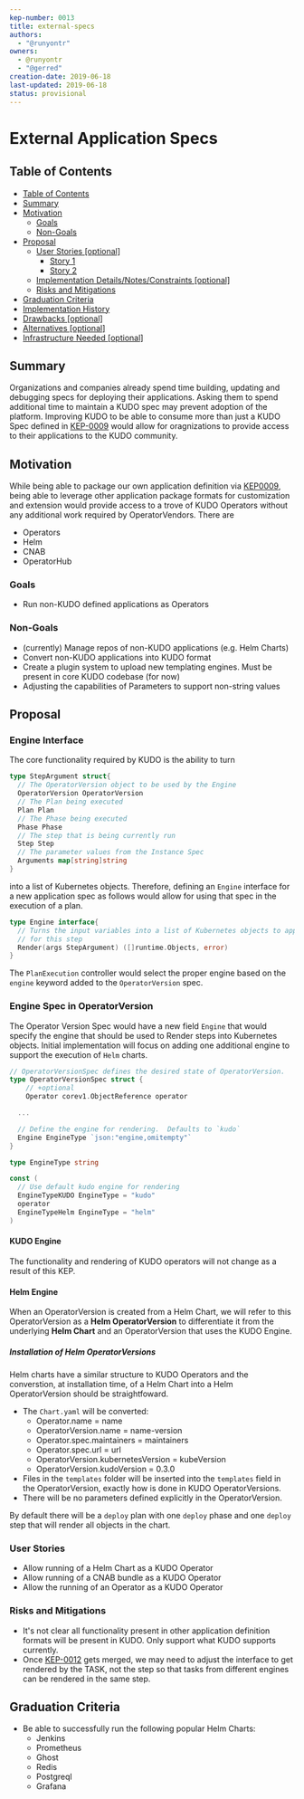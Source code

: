 ```yaml
---
kep-number: 0013
title: external-specs
authors:
  - "@runyontr"
owners:
  - @runyontr
  - "@gerred"
creation-date: 2019-06-18
last-updated: 2019-06-18
status: provisional
---
```


# External Application Specs

## Table of Contents

- [Table of Contents](#table-of-contents)
- [Summary](#summary)
- [Motivation](#motivation)
  - [Goals](#goals)
  - [Non-Goals](#non-goals)
- [Proposal](#proposal)
  - [User Stories [optional]](#user-stories-optional)
    - [Story 1](#story-1)
    - [Story 2](#story-2)
  - [Implementation Details/Notes/Constraints [optional]](#implementation-detailsnotesconstraints-optional)
  - [Risks and Mitigations](#risks-and-mitigations)
- [Graduation Criteria](#graduation-criteria)
- [Implementation History](#implementation-history)
- [Drawbacks [optional]](#drawbacks-optional)
- [Alternatives [optional]](#alternatives-optional)
- [Infrastructure Needed [optional]](#infrastructure-needed-optional)

## Summary

Organizations and companies already spend time building, updating and debugging specs for deploying their applications. Asking them to spend additional time to maintain a KUDO spec may prevent adoption of the platform. Improving KUDO to be able to consume more than just a KUDO Spec defined in [KEP-0009](keps/0009-operator-toolkit.md) would allow for oragnizations to provide access to their applications to the KUDO community.

## Motivation

While being able to package our own application definition via [KEP0009](keps/0009-operator-toolkit.md), being able to leverage other application package formats for customization and extension would provide access to a trove of KUDO Operators without any additional work required by OperatorVendors. There are

- Operators
- Helm
- CNAB
- OperatorHub

### Goals

- Run non-KUDO defined applications as Operators

### Non-Goals

- (currently) Manage repos of non-KUDO applications (e.g. Helm Charts)
- Convert non-KUDO applications into KUDO format
- Create a plugin system to upload new templating engines. Must be present in core KUDO codebase (for now)
- Adjusting the capabilities of Parameters to support non-string values

## Proposal

### Engine Interface

The core functionality required by KUDO is the ability to turn

```go
type StepArgument struct{
  // The OperatorVersion object to be used by the Engine
  OperatorVersion OperatorVersion
  // The Plan being executed
  Plan Plan
  // The Phase being executed
  Phase Phase
  // The step that is being currently run
  Step Step
  // The parameter values from the Instance Spec
  Arguments map[string]string
}
```

into a list of Kubernetes objects. Therefore, defining an `Engine` interface for a new application spec as follows would allow for using that spec in the execution of a plan.

```go
type Engine interface{
  // Turns the input variables into a list of Kubernetes objects to apply
  // for this step
  Render(args StepArgument) ([]runtime.Objects, error)
}
```

The `PlanExecution` controller would select the proper engine based on the `engine` keyword added to the `OperatorVersion` spec.

### Engine Spec in OperatorVersion

The Operator Version Spec would have a new field `Engine` that would specify the engine that should be used to Render steps into Kubernetes objects. Initial implementation will focus on adding one additional engine to support the execution of `Helm` charts.

```go
// OperatorVersionSpec defines the desired state of OperatorVersion.
type OperatorVersionSpec struct {
	// +optional
	Operator corev1.ObjectReference operator

  ...

  // Define the engine for rendering.  Defaults to `kudo`
  Engine EngineType `json:"engine,omitempty"`
}

type EngineType string

const (
  // Use default kudo engine for rendering
  EngineTypeKUDO EngineType = "kudo"
  operator
  EngineTypeHelm EngineType = "helm"
)

```

#### KUDO Engine

The functionality and rendering of KUDO operators will not change as a result of this KEP.

#### Helm Engine

When an OperatorVersion is created from a Helm Chart, we will refer to this OperatorVersion as a **Helm OperatorVersion** to differentiate it from the underlying **Helm Chart** and an OperatorVersion that uses the KUDO Engine.

##### Installation of Helm OperatorVersions

Helm charts have a similar structure to KUDO Operators and the converstion, at installation time, of a Helm Chart into a Helm OperatorVersion should be straightfoward.

- The `Chart.yaml` will be converted:
  - Operator.name = name
  - OperatorVersion.name = name-version
  - Operator.spec.maintainers = maintainers
  - Operator.spec.url = url
  - OperatorVersion.kubernetesVersion = kubeVersion
  - OperatorVersion.kudoVersion = 0.3.0
- Files in the `templates` folder will be inserted into the `templates` field in the OperatorVersion, exactly how is done in KUDO OperatorVersions.
- There will be no parameters defined explicitly in the OperatorVersion.

By default there will be a `deploy` plan with one `deploy` phase and one `deploy` step that will render all objects in the chart.

### User Stories

- Allow running of a Helm Chart as a KUDO Operator
- Allow running of a CNAB bundle as a KUDO Operator
- Allow the running of an Operator as a KUDO Operator

### Risks and Mitigations

- It's not clear all functionality present in other application definition formats will be present in KUDO. Only support what KUDO supports currently.
- Once [KEP-0012](keps/0012-operator-extensions.md) gets merged, we may need to adjust the interface to get rendered by the TASK, not the step so that tasks from different engines can be rendered in the same step.

## Graduation Criteria

- Be able to successfully run the following popular Helm Charts:
  - Jenkins
  - Prometheus
  - Ghost
  - Redis
  - Postgreql
  - Grafana
